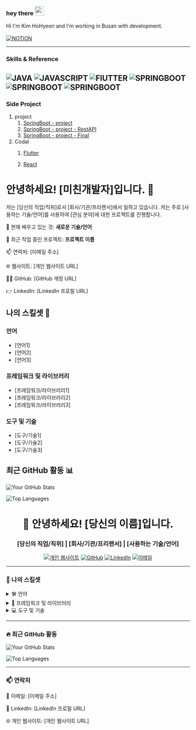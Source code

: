 ### hey there <img src="https://media.giphy.com/media/hvRJCLFzcasrR4ia7z/giphy.gif" width="25px">
Hi I'm Kim HoHyeon and I'm working in Busan with development.
</br></br>
[![NOTION](https://img.shields.io/badge/-NOTION-222222?style=for-the-badge&logo=NOTION)](https://www.notion.so/f503f6f26b7c4a589ee379b27444f078?pvs=2)

---

<!--START_SECTION:Skills & Endorsements-->
### Skills & Reference

![JAVA](https://img.shields.io/badge/-JAVA-222222?style=for-the-badge&logo=JAVA)
![JAVASCRIPT](https://img.shields.io/badge/-JAVASCRIPT-222222?style=for-the-badge&logo=JAVASCRIPT)
![FlUTTER](https://img.shields.io/badge/-FlUTTER-222222?style=for-the-badge&logo=FlUTTER)
![SPRINGBOOT](https://img.shields.io/badge/-SPRINGBOOT-222222?style=for-the-badge&logo=SPRINGBOOT)
![SPRINGBOOT](https://img.shields.io/badge/-MYSQL-222222?style=for-the-badge&logo=MYSQL)
![SPRINGBOOT](https://img.shields.io/badge/-MYSQL-222222?style=for-the-badge&logo=MYSQL)
---

### Side Project

1. project
   1. [SpringBoot - project](https://github.com/Khohyeon/Springboot-MyBatis-Recruitment-Project)
   2. [SpringBoot - project - RestAPI](https://github.com/Khohyeon/Springboot-MyBatis-Recruitment-Project-V2-RestAPI)
   3. [SpringBoot - project - Final ](https://github.com/Khohyeon/Village-Back-Project)
2. Codal
   1. [Flutter](https://github.com/JinhuiStudy/flutter-project-codal)
   
   3. [React](https://github.com/JinhuiStudy/react-project-codal)
    
# 안녕하세요! [미친개발자]입니다. 👋

저는 [당신의 직업/직위]로서 [회사/기관/프리랜서]에서 일하고 있습니다. 저는 주로 [사용하는 기술/언어]를 사용하여 [관심 분야]에 대한 프로젝트를 진행합니다.

🌱 현재 배우고 있는 것: **새로운 기술/언어**

🔭 최근 작업 중인 프로젝트: **프로젝트 이름**

📫 연락처: [이메일 주소]

🌐 웹사이트: [개인 웹사이트 URL]

👩‍💻 GitHub: [GitHub 계정 URL]

👉 LinkedIn: [LinkedIn 프로필 URL]

## 나의 스킬셋 🚀

### 언어
- [언어1]
- [언어2]
- [언어3]

### 프레임워크 및 라이브러리
- [프레임워크/라이브러리1]
- [프레임워크/라이브러리2]
- [프레임워크/라이브러리3]

### 도구 및 기술
- [도구/기술1]
- [도구/기술2]
- [도구/기술3]

## 최근 GitHub 활동 📊

![Your GitHub Stats](https://github-readme-stats.vercel.app/api?username=Khohyeon&show_icons=true&theme=radical)

![Top Languages](https://github-readme-stats.vercel.app/api/top-langs/?username=Khohyeon&layout=compact&theme=radical)


<h1 align="center">👋 안녕하세요! <strong>[당신의 이름]</strong>입니다.</h1>
<h3 align="center">[당신의 직업/직위] | [회사/기관/프리랜서] | [사용하는 기술/언어]</h3>

<p align="center">
  <a href="[개인 블로그 URL]"><img src="https://img.shields.io/badge/-Website-FF7139?style=flat&logo=Google-Chrome&logoColor=white" alt="개인 웹사이트"></a>
  <a href="[GitHub 계정 URL]"><img src="https://img.shields.io/badge/-GitHub-181717?style=flat&logo=github&logoColor=white" alt="GitHub"></a>
  <a href="[LinkedIn 프로필 URL]"><img src="https://img.shields.io/badge/-LinkedIn-0A66C2?style=flat&logo=linkedin&logoColor=white" alt="LinkedIn"></a>
  <a href="mailto:[이메일 주소]"><img src="https://img.shields.io/badge/-Email-D14836?style=flat&logo=Gmail&logoColor=white" alt="이메일"></a>
</p>

---

### 🌟 나의 스킬셋

<details>
<summary>🛠 언어</summary>
<p>
  [JAVA] • [JAVAScript] • [SpringBoot] • [SpringFramework]
  • [Flutter] • [HTML] • [CSS] • [JSP] 
</p>
</details>

<details>
<summary>🔧 프레임워크 및 라이브러리</summary>
<p>
  [프레임워크/라이브러리1] • [프레임워크/라이브러리2] • [프레임워크/라이브러리3]
</p>
</details>

<details>
<summary>💻 도구 및 기술</summary>
<p>
  [도구/기술1] • [도구/기술2] • [도구/기술3]
</p>
</details>

---

### 🔥 최근 GitHub 활동

![Your GitHub Stats](https://github-readme-stats.vercel.app/api?username=YOUR_GITHUB_USERNAME&show_icons=true&theme=dracula)

![Top Languages](https://github-readme-stats.vercel.app/api/top-langs/?username=YOUR_GITHUB_USERNAME&layout=compact&theme=dracula)

---

### 📫 연락처

📧 이메일: [이메일 주소]

🔗 LinkedIn: [LinkedIn 프로필 URL]

🌐 개인 웹사이트: [개인 웹사이트 URL]
